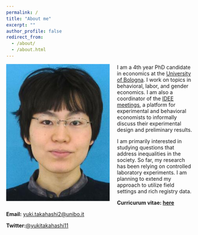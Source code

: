 ```yaml
---
permalink: /
title: "About me"
excerpt: ""
author_profile: false
redirect_from: 
  - /about/
  - /about.html
---
```


<img src="/images/profile.jpg" alt="profile photo" width="280px" height="auto" style="float: left; padding-right:20px"/>   I am a 4th year PhD candidate in economics at the <a href="https://phd.unibo.it/economics/en" target="_blank">University of Bologna</a>.
I work on topics in behavioral, labor, and gender economics. I am also a coordinator of the <a href="https://sites.google.com/site/ideemeetings/" target="_blank">IDEE meetings</a>, a platform for experimental and behavioral economists to informally discuss their experimental design and preliminary results. <!-- I am a member of <a href="https://women-in-economics.com/" target="_blank">Women in Economics Initiative</a>, a great organization established to advance gender equality in the field of economics. -->

I am primarily interested in studying questions that address inequalities in the society. So far, my research has been relying on controlled laboratory experiments. I am planning to extend my approach to utilize field settings and rich registry data.

**Curricurum vitae: <a href="files/cv.pdf" target="_blank">here</a><br>**

**Email:** <a href="mailto:yuki.takahashi2@unibo.it" target="_blank">yuki.takahashi2@unibo.it</a><br>

**Twitter:**<a href="https://twitter.com/yukitakahashi11" target="_blank">@yukitakahashi11</a><br>

